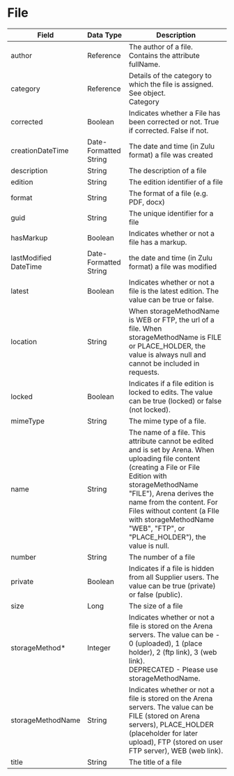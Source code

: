 # File

| Field<br> | Data Type<br> | Description<br> |
|  --- |  --- |  --- | 
| author<br> | Reference<br> | The author of a file. Contains the attribute fullName.<br> |
| category<br> | Reference<br> | Details of the category to which the file is assigned. See object.<br>Category<br> |
| corrected<br> | Boolean<br> | Indicates whether a File has been corrected or not. True if corrected. False if not.<br> |
| creationDateTime<br> | Date\-Formatted String<br> | The date and time \(in Zulu format\) a file was created<br> |
| description<br> | String<br> | The description of a file<br> |
| edition<br> | String<br> | The edition identifier of a file<br> |
| format<br> | String<br> | The format of a file \(e.g. PDF, docx\)<br> |
| guid<br> | String<br> | The unique identifier for a file<br> |
| hasMarkup<br> | Boolean<br> | Indicates whether or not a file has a markup.<br> |
| lastModified DateTime<br> | Date\-Formatted String<br> | the date and time \(in Zulu format\) a file was modified<br> |
| latest<br> | Boolean<br> | Indicates whether or not a file is the latest edition. The value can be true or false.<br> |
| location<br> | String<br> | When storageMethodName is WEB or FTP, the url of a file. When storageMethodName is FILE or PLACE_HOLDER, the value is always null and cannot be included in requests.<br> |
| locked<br> | Boolean<br> | Indicates if a file edition is locked to edits. The value can be true \(locked\) or false \(not locked\).<br> |
| mimeType<br> | String<br> | The mime type of a file.<br> |
| name<br> | String<br> | The name of a file. This attribute cannot be edited and is set by Arena. When uploading file content \(creating a File or File Edition with storageMethodName "FILE"\), Arena derives the name from the content. For Files without content \(a FIle with storageMethodName "WEB", "FTP", or "PLACE_HOLDER"\), the value is null.<br> |
| number<br> | String<br> | The number of a file<br> |
| private<br> | Boolean<br> | Indicates if a file is hidden from all Supplier users. The value can be true \(private\) or false \(public\).<br> |
| size<br> | Long<br> | The size of a file<br> |
| storageMethod\*<br> | Integer<br> | Indicates whether or not a file is stored on the Arena servers. The value can be \- 0 \(uploaded\), 1 \(place holder\), 2 \(ftp link\), 3 \(web link\).<br>DEPRECATED \- Please use storageMethodName.<br> |
| storageMethodName<br> | String<br> | Indicates whether or not a file is stored on the Arena servers. The value can be FILE \(stored on Arena servers\), PLACE_HOLDER \(placeholder for later upload\), FTP \(stored on user FTP server\), WEB \(web link\).<br> |
| title<br> | String<br> | The title of a file<br> |

